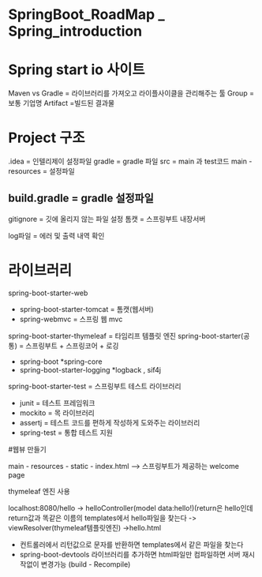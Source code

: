# SpringBoot_RoadMap _ Spring_introduction




# Spring start io 사이트

Maven vs Gradle  = 라이브러리를 가져오고 라이플사이클을 관리해주는 툴
Group = 보통 기업명
Artifact =빌드된 결과물





# Project 구조

.idea = 인텔리제이 설정파일
gradle = gradle 파일
src = main 과 test코드
main - resources = 설정파일

## build.gradle = gradle 설정파일
gitignore = 깃에 올리지 않는 파일 설정
톰캣 = 스프링부트 내장서버

log파일 = 에러 및 출력 내역 확인





# 라이브러리

spring-boot-starter-web
  * spring-boot-starter-tomcat = 톰캣(웹서버)
  * spring-webmvc = 스프링 웹 mvc

spring-boot-starter-thymeleaf = 타임리프 템플릿 엔진
spring-boot-starter(공통) = 스프링부트 + 스프링코어 + 로깅
  * spring-boot
        *spring-core
  * spring-boot-starter-logging
        *logback , sif4j

spring-boot-starter-test = 스프링부트 테스트 라이브러리
  * junit = 테스트 프레임워크
  * mockito = 목 라이브러리
  * assertj = 테스트 코드를 편하게 작성하게 도와주는 라이브러리
  * spring-test  = 통합 테스트 지원






#웹뷰 만들기

main - resources - static - index.html  --> 스프링부트가 제공하는 welcome page

thymeleaf 엔진 사용

localhost:8080/hello -> helloController(model data:hello!)(return은 hello인데 return값과 똑같은 이름의 templates에서 hello파일을 찾는다 -> viewResolver(thymeleaf템플릿엔진) ->hello.html
  * 컨트롤러에서 리턴값으로 문자를 반환하면 templates에서 같은 파일을 찾는다
  * spring-boot-devtools 라이브러리를 추가하면 html파일만 컴파일하면 서버 재시작없이 변경가능 (build - Recompile)







